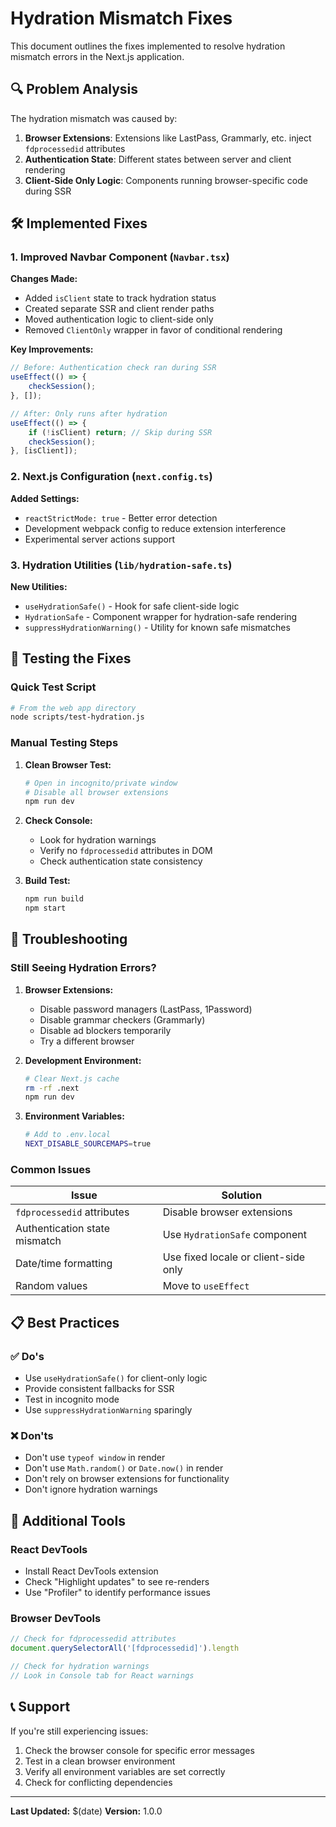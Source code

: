 # Hydration Mismatch Fixes

This document outlines the fixes implemented to resolve hydration mismatch errors in the Next.js application.

## 🔍 Problem Analysis

The hydration mismatch was caused by:

1. **Browser Extensions**: Extensions like LastPass, Grammarly, etc. inject `fdprocessedid` attributes
2. **Authentication State**: Different states between server and client rendering
3. **Client-Side Only Logic**: Components running browser-specific code during SSR

## 🛠️ Implemented Fixes

### 1. Improved Navbar Component (`Navbar.tsx`)

**Changes Made:**
- Added `isClient` state to track hydration status
- Created separate SSR and client render paths
- Moved authentication logic to client-side only
- Removed `ClientOnly` wrapper in favor of conditional rendering

**Key Improvements:**
```typescript
// Before: Authentication check ran during SSR
useEffect(() => {
    checkSession();
}, []);

// After: Only runs after hydration
useEffect(() => {
    if (!isClient) return; // Skip during SSR
    checkSession();
}, [isClient]);
```

### 2. Next.js Configuration (`next.config.ts`)

**Added Settings:**
- `reactStrictMode: true` - Better error detection
- Development webpack config to reduce extension interference
- Experimental server actions support

### 3. Hydration Utilities (`lib/hydration-safe.ts`)

**New Utilities:**
- `useHydrationSafe()` - Hook for safe client-side logic
- `HydrationSafe` - Component wrapper for hydration-safe rendering
- `suppressHydrationWarning()` - Utility for known safe mismatches

## 🧪 Testing the Fixes

### Quick Test Script
```bash
# From the web app directory
node scripts/test-hydration.js
```

### Manual Testing Steps

1. **Clean Browser Test:**
   ```bash
   # Open in incognito/private window
   # Disable all browser extensions
   npm run dev
   ```

2. **Check Console:**
   - Look for hydration warnings
   - Verify no `fdprocessedid` attributes in DOM
   - Check authentication state consistency

3. **Build Test:**
   ```bash
   npm run build
   npm start
   ```

## 🚨 Troubleshooting

### Still Seeing Hydration Errors?

1. **Browser Extensions:**
   - Disable password managers (LastPass, 1Password)
   - Disable grammar checkers (Grammarly)
   - Disable ad blockers temporarily
   - Try a different browser

2. **Development Environment:**
   ```bash
   # Clear Next.js cache
   rm -rf .next
   npm run dev
   ```

3. **Environment Variables:**
   ```bash
   # Add to .env.local
   NEXT_DISABLE_SOURCEMAPS=true
   ```

### Common Issues

| Issue | Solution |
|-------|----------|
| `fdprocessedid` attributes | Disable browser extensions |
| Authentication state mismatch | Use `HydrationSafe` component |
| Date/time formatting | Use fixed locale or client-side only |
| Random values | Move to `useEffect` |

## 📋 Best Practices

### ✅ Do's
- Use `useHydrationSafe()` for client-only logic
- Provide consistent fallbacks for SSR
- Test in incognito mode
- Use `suppressHydrationWarning` sparingly

### ❌ Don'ts
- Don't use `typeof window` in render
- Don't use `Math.random()` or `Date.now()` in render
- Don't rely on browser extensions for functionality
- Don't ignore hydration warnings

## 🔧 Additional Tools

### React DevTools
- Install React DevTools extension
- Check "Highlight updates" to see re-renders
- Use "Profiler" to identify performance issues

### Browser DevTools
```javascript
// Check for fdprocessedid attributes
document.querySelectorAll('[fdprocessedid]').length

// Check for hydration warnings
// Look in Console tab for React warnings
```

## 📞 Support

If you're still experiencing issues:

1. Check the browser console for specific error messages
2. Test in a clean browser environment
3. Verify all environment variables are set correctly
4. Check for conflicting dependencies

---

**Last Updated:** $(date)
**Version:** 1.0.0 